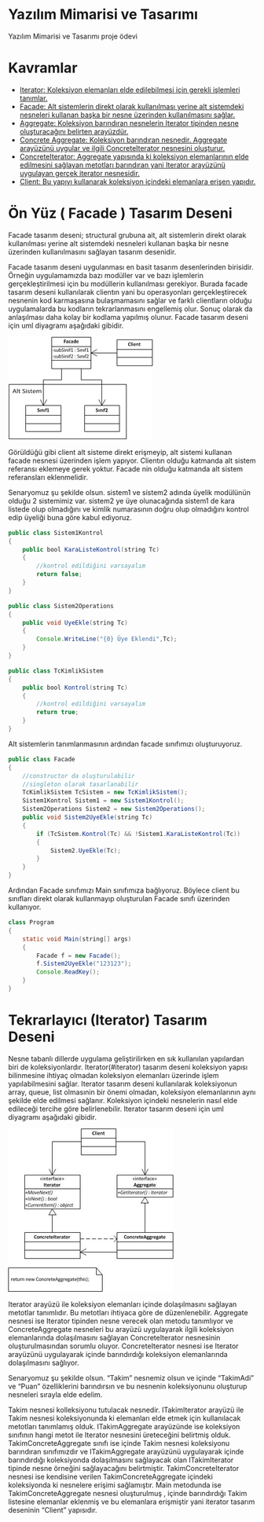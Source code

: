 # Yazılım Mimarisi ve Tasarımı

Yazılım Mimarisi ve Tasarımı proje ödevi

# Kavramlar

- [Iterator: Koleksiyon elemanları elde edilebilmesi için gerekli işlemleri tanımlar.](#iterator)
- [Facade: Alt sistemlerin direkt olarak kullanılması yerine alt sistemdeki nesneleri kullanan başka bir nesne üzerinden kullanılmasını sağlar.](#facade)
- [Aggregate: Koleksiyon barındıran nesnelerin Iterator tipinden nesne oluşturacağını belirten arayüzdür.](#aggregate)
- [Concrete Aggregate: Koleksiyon barındıran nesnedir. Aggregate arayüzünü uygular ve ilgili ConcreteIterator nesnesini oluşturur.](#concreteAggregate)
- [ConcreteIterator:  Aggregate yapısında ki koleksiyon elemanlarının elde edilmesini sağlayan metotları barındıran yani Iterator arayüzünü uygulayan gerçek iterator nesnesidir.](#concreteIterator)
- [Client: Bu yapıyı kullanarak koleksiyon içindeki elemanlara erişen yapıdır.](#client)

# Ön Yüz ( Facade ) Tasarım Deseni

  Facade tasarım deseni; structural grubuna ait, alt sistemlerin direkt olarak kullanılması yerine alt sistemdeki nesneleri kullanan başka bir nesne üzerinden kullanılmasını sağlayan tasarım desenidir.

  Facade tasarım deseni uygulanması en basit tasarım desenlerinden birisidir. Örneğin uygulamamızda bazı modüller var ve bazı işlemlerin gerçekleştirilmesi için bu modüllerin kullanılması gerekiyor. Burada facade tasarım deseni kullanılarak clientın yani bu operasyonları gerçekleştirecek nesnenin kod karmaşasına bulaşmamasını sağlar ve farklı clientların olduğu uygulamalarda bu kodların tekrarlanmasını engellemiş olur. Sonuç olarak da anlaşılması daha kolay bir kodlama yapılmış olunur. Facade tasarım deseni için uml diyagramı aşağıdaki gibidir.

![Image of Class](https://github.com/okcain/yazilim-mimarisi-ve-tasarimi/blob/master/facade_uml.png)

  Görüldüğü gibi client alt sisteme direkt erişmeyip, alt sistemi kullanan facade nesnesi üzerinden işlem yapıyor. Clientın olduğu katmanda alt sistem referansı eklemeye gerek yoktur. Facade nin olduğu katmanda alt sistem referansları eklenmelidir.

   Senaryomuz şu şekilde olsun. sistem1 ve sistem2 adında üyelik modülünün olduğu 2 sistemimiz var. sistem2 ye üye olunacağında sistem1 de kara listede olup olmadığını ve kimlik numarasının doğru olup olmadığını kontrol edip üyeliği buna göre kabul ediyoruz.

```java
public class Sistem1Kontrol
{
    public bool KaraListeKontrol(string Tc)
    {
        //kontrol edildiğini varsayalım
        return false;
    }
}
```

```java
public class Sistem2Operations
{
    public void UyeEkle(string Tc)
    {
        Console.WriteLine("{0} Üye Eklendi",Tc);
    }
}
```

```java
public class TcKimlikSistem
{
    public bool Kontrol(string Tc)
    {
        //kontrol edildiğini varsayalım
        return true;
    }
}
```

  Alt sistemlerin tanımlanmasının ardından facade sınıfımızı oluşturuyoruz.

```java
public class Facade
{
    //constructor da oluşturulabilir
    //singleton olarak tasarlanabilir
    TcKimlikSistem TcSistem = new TcKimlikSistem();
    Sistem1Kontrol Sistem1 = new Sistem1Kontrol();
    Sistem2Operations Sistem2 = new Sistem2Operations();
    public void Sistem2UyeEkle(string Tc)
    {
        if (TcSistem.Kontrol(Tc) && !Sistem1.KaraListeKontrol(Tc))
        {
            Sistem2.UyeEkle(Tc);
        }
    }
}
```

  Ardından Facade sınıfımızı Main sınıfımıza bağlıyoruz. Böylece client bu sınıfları direkt olarak kullanmayıp oluşturulan Facade sınıfı üzerinden kullanıyor.

```java
class Program
{
    static void Main(string[] args)
    {
        Facade f = new Facade();
        f.Sistem2UyeEkle("123123");
        Console.ReadKey();
    }
}
```
# Tekrarlayıcı (Iterator) Tasarım Deseni

  Nesne tabanlı dillerde uygulama geliştirilirken en sık kullanılan yapılardan biri de koleksiyonlardır.  Iterator(#iterator) tasarım deseni koleksiyon yapısı bilinmesine ihtiyaç olmadan koleksiyon elemanları üzerinde işlem yapılabilmesini sağlar. Iterator tasarım deseni kullanılarak koleksiyonun array, queue, list olmasınin bir önemi olmadan, koleksiyon elemanlarının aynı şekilde elde edilmesi sağlanır. Koleksiyon içindeki nesnelerin nasıl elde edileceği tercihe göre belirlenebilir. Iterator tasarım deseni için uml diyagramı aşağıdaki gibidir.

![Image of Class](https://github.com/okcain/yazilim-mimarisi-ve-tasarimi/blob/master/iterator_uml.jpg)

   Iterator arayüzü ile koleksiyon elemanları içinde dolaşılmasını sağlayan metotlar tanımlıdır. Bu metotları ihtiyaca göre de düzenlenebilir.  Aggregate nesnesi ise Iterator tipinden nesne verecek olan metodu tanımlıyor ve ConcreteAggregate nesneleri bu arayüzü uygulayarak ilgili koleksiyon elemanlarında dolaşılmasını sağlayan ConcreteIterator nesnesinin oluşturulmasından sorumlu oluyor. ConcreteIterator nesnesi ise Iterator arayüzünü uygulayarak içinde barındırdığı koleksiyon elemanlarında dolaşılmasını sağlıyor.
   
   Senaryomuz şu şekilde olsun. “Takim” nesnemiz olsun ve içinde “TakimAdi” ve “Puan” özelliklerini barındırsın ve bu nesnenin koleksiyonunu oluşturup nesneleri sırayla elde edelim.
   
   Takim nesnesi kolleksiyonu tutulacak nesnedir. ITakimIterator arayüzü ile Takim nesnesi koleksiyonunda ki elemanları elde etmek için kullanılacak metotları tanımlamış olduk. ITakimAggregate arayüzünde ise koleksiyon sınıfının hangi metot ile Iterator nesnesini üreteceğini belirtmiş olduk. TakimConcreteAggregate sınıfı ise içinde Takim nesnesi koleksiyonu barındıran sınıfımızdır ve ITakimAggregate arayüzünü uygulayarak içinde barındırdığı koleksiyonda dolaşılmasını sağlayacak olan ITakimIterator tipinde nesne örneğini sağlayacağını belirtmiştir. TakimConcreteIterator nesnesi ise kendisine verilen TakimConcreteAggregate içindeki koleksiyonda ki nesnelere erişimi sağlamıştır. Main metodunda ise TakimConcreteAggregate nesnesi oluşturulmuş , içinde barındırdığı Takim listesine elemanlar eklenmiş ve bu elemanlara erişmiştir yani iterator tasarım deseninin “Client” yapısıdır.
